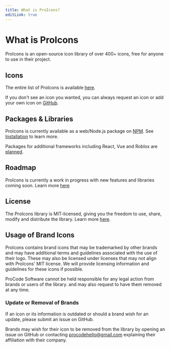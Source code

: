 ```yaml
---
title: What is ProIcons?
editLink: true
---
```

# What is ProIcons
ProIcons is an open-source icon library of over 400+ icons, free for anyone to use in their project.

## Icons
The entire list of ProIcons is available [here](../../icons).

If you don't see an icon you wanted, you can always request an icon or add your own icon on [GitHub](https://github.com/ProCode-Software/proicons).

## Packages & Libraries
ProIcons is currently available as a web/Node.js package on [NPM](https://npmjs.com/package/proicons). See [Installation](./installation) to learn more.

Packages for additional frameworks including React, Vue and Roblox are [planned](../contributing/roadmap).

## Roadmap
ProIcons is currently a work in progress with new features and libraries coming soon. Learn more [here](./../contributing/roadmap)

## License
The ProIcons library is MIT-licensed, giving you the freedom to use, share, modify and distribute the library. Learn more [here](https://github.com/ProCode-Software/proicons/?tab=MIT-1-ov-file).

## Usage of Brand Icons
ProIcons contains brand icons that may be trademarked by other brands and may have additional terms and guidelines associated with the use of their logo. These may also be licensed under licenses that may not align with ProIcons' MIT license. We will provide licensing information and guidelines for these icons if possible.

ProCode Software cannot be held responsible for any legal action from brands or users of the library.
and may also request to have them removed at any time.

### Update or Removal of Brands
If an icon or its information is outdated or should a brand wish for an update, please submit an issue on GitHub.

Brands may wish for their icon to be removed from the library by opening an issue on GitHub or contacting procodehello@gmail.com explaining their affiliation with their company.